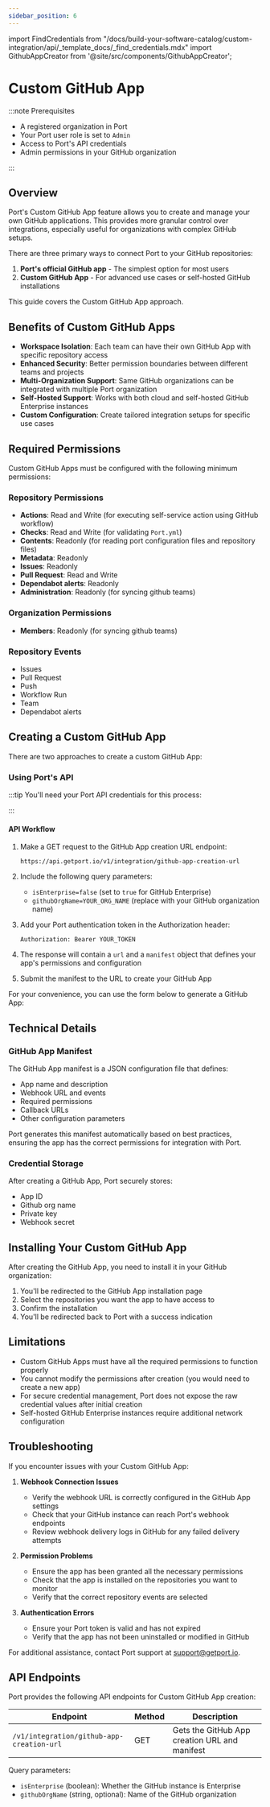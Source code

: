 ```yaml
---
sidebar_position: 6
---
```


import FindCredentials from "/docs/build-your-software-catalog/custom-integration/api/\_template_docs/\_find_credentials.mdx"
import GithubAppCreator from '@site/src/components/GithubAppCreator';

# Custom GitHub App

:::note Prerequisites

- A registered organization in Port
- Your Port user role is set to `Admin`
- Access to Port's API credentials
- Admin permissions in your GitHub organization

:::

## Overview

Port's Custom GitHub App feature allows you to create and manage your own GitHub applications. This provides more granular control over integrations, especially useful for organizations with complex GitHub setups.

There are three primary ways to connect Port to your GitHub repositories:

1. **Port's official GitHub app** - The simplest option for most users
2. **Custom GitHub App** - For advanced use cases or self-hosted GitHub installations

This guide covers the Custom GitHub App approach.

## Benefits of Custom GitHub Apps

- **Workspace Isolation**: Each team can have their own GitHub App with specific repository access
- **Enhanced Security**: Better permission boundaries between different teams and projects
- **Multi-Organization Support**: Same GitHub organizations can be integrated with multiple Port organization
- **Self-Hosted Support**: Works with both cloud and self-hosted GitHub Enterprise instances
- **Custom Configuration**: Create tailored integration setups for specific use cases

## Required Permissions

Custom GitHub Apps must be configured with the following minimum permissions:

### Repository Permissions
- **Actions**: Read and Write (for executing self-service action using GitHub workflow)
- **Checks**: Read and Write (for validating `Port.yml`)
- **Contents**: Readonly (for reading port configuration files and repository files)
- **Metadata**: Readonly
- **Issues**: Readonly
- **Pull Request**: Read and Write
- **Dependabot alerts**: Readonly
- **Administration**: Readonly (for syncing github teams)

### Organization Permissions
- **Members**: Readonly (for syncing github teams)

### Repository Events
- Issues
- Pull Request
- Push
- Workflow Run
- Team
- Dependabot alerts

## Creating a Custom GitHub App

There are two approaches to create a custom GitHub App:

### Using Port's API

:::tip
You'll need your Port API credentials for this process:

<FindCredentials/>
:::

#### API Workflow

1. Make a GET request to the GitHub App creation URL endpoint:
   ```
   https://api.getport.io/v1/integration/github-app-creation-url
   ```

2. Include the following query parameters:
   - `isEnterprise=false` (set to `true` for GitHub Enterprise)
   - `githubOrgName=YOUR_ORG_NAME` (replace with your GitHub organization name)

3. Add your Port authentication token in the Authorization header:
   ```
   Authorization: Bearer YOUR_TOKEN
   ```

4. The response will contain a `url` and a `manifest` object that defines your app's permissions and configuration
5. Submit the manifest to the URL to create your GitHub App

For your convenience, you can use the form below to generate a GitHub App:

<GithubAppCreator />

## Technical Details

### GitHub App Manifest

The GitHub App manifest is a JSON configuration file that defines:

- App name and description
- Webhook URL and events
- Required permissions
- Callback URLs
- Other configuration parameters

Port generates this manifest automatically based on best practices, ensuring the app has the correct permissions for integration with Port.

### Credential Storage

After creating a GitHub App, Port securely stores:

- App ID
- Github org name
- Private key
- Webhook secret

## Installing Your Custom GitHub App

After creating the GitHub App, you need to install it in your GitHub organization:

1. You'll be redirected to the GitHub App installation page
2. Select the repositories you want the app to have access to
3. Confirm the installation
4. You'll be redirected back to Port with a success indication

## Limitations

- Custom GitHub Apps must have all the required permissions to function properly
- You cannot modify the permissions after creation (you would need to create a new app)
- For secure credential management, Port does not expose the raw credential values after initial creation
- Self-hosted GitHub Enterprise instances require additional network configuration

## Troubleshooting

If you encounter issues with your Custom GitHub App:

1. **Webhook Connection Issues**
   - Verify the webhook URL is correctly configured in the GitHub App settings
   - Check that your GitHub instance can reach Port's webhook endpoints
   - Review webhook delivery logs in GitHub for any failed delivery attempts

2. **Permission Problems**
   - Ensure the app has been granted all the necessary permissions
   - Check that the app is installed on the repositories you want to monitor
   - Verify that the correct repository events are selected

3. **Authentication Errors**
   - Ensure your Port token is valid and has not expired
   - Verify that the app has not been uninstalled or modified in GitHub

For additional assistance, contact Port support at support@getport.io.

## API Endpoints

Port provides the following API endpoints for Custom GitHub App creation:

| Endpoint | Method | Description |
|----------|--------|-------------|
| `/v1/integration/github-app-creation-url` | GET | Gets the GitHub App creation URL and manifest |

Query parameters:
- `isEnterprise` (boolean): Whether the GitHub instance is Enterprise
- `githubOrgName` (string, optional): Name of the GitHub organization